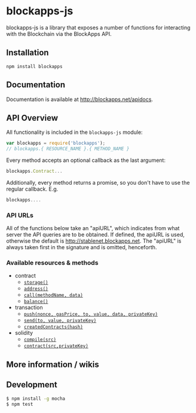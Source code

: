 # blockapps-js

blockapps-js is a library that exposes a number of functions for interacting with the Blockchain via the BlockApps API.

## Installation

`npm install blockapps`

## Documentation

Documentation is available at http://blockapps.net/apidocs.

## API Overview

All functionality is included in the `blockapps-js` module:

```js
var blockapps = require('blockapps');
// blockapps.{ RESOURCE_NAME }.{ METHOD_NAME }
```

Every method accepts an optional callback as the last argument:

```js
blockapps.Contract...

```

Additionally, every method returns a promise, so you don't have to use the regular callback. E.g.

```js
blockapps....

```


### API URLs

All of the functions below take an "apiURL", which indicates from what server the API queries are to be obtained. If defined, the apiURL is used, otherwise the default is http://stablenet.blockapps.net. The "apiURL" is always taken first in the signature and is omitted, henceforth.

### Available resources & methods

* contract
  * [`storage()`](http://blockapps.net/apidocs)
  * [`address()`](http://blockapps.net/apidocs)
  * [`call(methodName, data)`](http://blockapps.net/apidocs)
  * [`balance()`](http://blockapps.net/apidocs)
* transaction
  * [`push(nonce, gasPrice, to, value, data, privateKey)`](http://blockapps.net/apidocs)
  * [`send(to, value, privateKey)`](http://blockapps.net/apidocs)
  * [`createdContracts(hash)`](http://blockapps.net/apidocs)
* solidity
  * [`compile(src)`](http://blockapps.net/apidocs)
  * [`contract(src,privateKey)`](http://blockapps.net/apidocs)
 
## More information / wikis

## Development

```bash
$ npm install -g mocha
$ npm test
```
